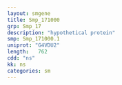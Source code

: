 ```yaml
---
layout: smgene
title: Smp_171000
grp: Smp_17
description: "hypothetical protein"
smp: Smp_171000.1
uniprot: "G4VDU2"
length:   762
cdd: "ns"
kk: ns
categories: sm
---
```

